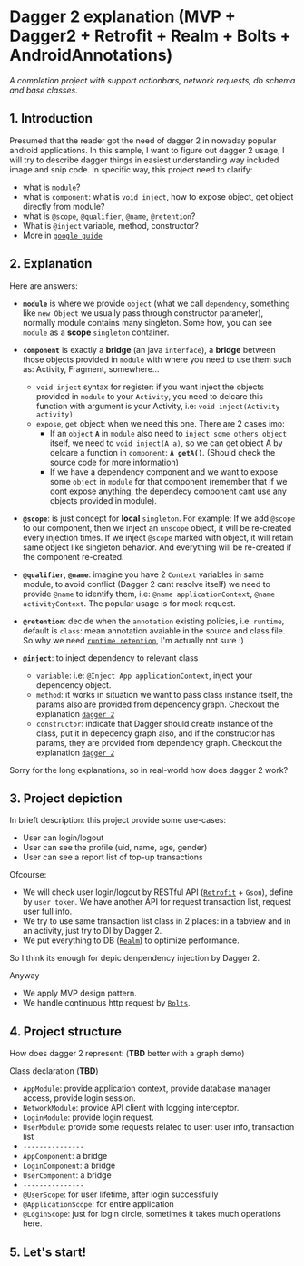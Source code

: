 # Dagger 2 explanation (MVP + Dagger2 + Retrofit + Realm + Bolts + AndroidAnnotations)
*A completion project with support actionbars, network requests, db schema and base classes.*
## 1. Introduction
Presumed that the reader got the need of dagger 2 in nowaday popular android applications.
In this sample, I want to figure out dagger 2 usage, I will try to describe dagger things in easiest understanding way included image and snip code. In specific way, this project need to clarify:

- what is `module`?
- what is `component`: what is `void inject`, how to expose object, get object directly from module?
- what is `@scope`, `@qualifier`, `@name`, `@retention`?
- What is `@inject` variable, method, constructor?
- More in [`google guide`](https://google.github.io/dagger/users-guide.html)

## 2. Explanation
Here are answers:
- **`module`** is where we provide `object` (what we call `dependency`, something like `new Object` we usually pass through constructor parameter), normally module contains many singleton. Some how, you can see `module` as a **scope** `singleton` container.

- **`component`** is exactly a **bridge** (an java `interface`), a **bridge** between those objects provided in `module` with where you need to use them such as: Activity, Fragment, somewhere...
  + `void inject` syntax for register: if you want inject the objects provided in `module` to your `Activity`, you need to delcare this function with argument is your Activity, i.e: `void inject(Activity activity)`
  + `expose`, `get` object: when we need this one. There are 2 cases imo:
    + If an `object` **`A`** in `module` also need to `inject some others object` itself, we need to `void inject(A a)`, so we can get object A by delcare a function in `component`: **`A getA()`**. (Should check the source code for more information)
    + If we have a dependency component and we want to expose some `object` in `module` for that component (remember that if we dont expose anything, the dependecy component cant use any objects provided in module).
    
- **`@scope`**: is just concept for **local** `singleton`. For example: If we add `@scope` to our component, then we inject an `unscope` object, it will be re-created every injection times. If we inject `@scope` marked with object, it will retain same object like singleton behavior. And everything will be re-created if the component re-created.

- **`@qualifier`**, **`@name`**: imagine you have 2 `Context` variables in same module, to avoid conflict (Dagger 2 cant resolve itself) we need to provide `@name` to identify them, i.e: `@name applicationContext`, `@name activityContext`. The popular usage is for mock request.

- **`@retention`**: decide when the `annotation` existing policies, i.e: `runtime`, default is `class`: mean annotation avaiable in the source and class file. So why we need [`runtime retention`](http://stackoverflow.com/questions/36331169/why-scope-annotations-have-runtime-retention-in-dagger-2), I'm actually not sure :)

- **`@inject`**: to inject dependency to relevant class
  + `variable`: i.e: `@Inject App applicationContext`, inject your dependency object.
  + `method`: it works in situation we want to pass class instance itself, the params also are provided from dependency graph. Checkout the explanation [`dagger 2`](http://frogermcs.github.io/dependency-injection-with-dagger-2-the-api/)
  + `constructor`: indicate that Dagger should create instance of the class, put it in depedency graph also, and if the constructor has params, they are provided from dependency graph. Checkout the explanation [`dagger 2`](http://frogermcs.github.io/dependency-injection-with-dagger-2-the-api/)

Sorry for the long explanations, so in real-world how does dagger 2 work?

## 3. Project depiction
In brieft description: this project provide some use-cases:

- User can login/logout
- User can see the profile (uid, name, age, gender)
- User can see a report list of top-up transactions

Ofcourse:
- We will check user login/logout by RESTful API ([`Retrofit`](https://github.com/square/retrofit) + `Gson`), define by `user token`. We have another API for request transaction list, request user full info.
- We try to use same transaction list class in 2 places: in a tabview and in an activity, just try to DI by Dagger 2.
- We put everything to DB ([`Realm`](https://github.com/realm/realm-java)) to optimize performance. 

So I think its enough for depic denpendency injection by Dagger 2.

Anyway
- We apply MVP design pattern.
- We handle continuous http request by [`Bolts`](https://github.com/BoltsFramework/Bolts-Android).

## 4. Project structure
How does dagger 2 represent:  (**TBD** better with a graph demo)

Class declaration (**TBD**)
- `AppModule`: provide application context, provide database manager access, provide login session.
- `NetworkModule`: provide API client with logging interceptor.
- `LoginModule`: provide login request.
- `UserModule`: provide some requests related to user: user info, transaction list
- `---------------`
- `AppComponent`: a bridge 
- `LoginComponent`: a bridge
- `UserComponent`: a bridge
- `---------------`
- `@UserScope`: for user lifetime, after login successfully
- `@ApplicationScope`: for entire application 
- `@LoginScope`: just for login circle, sometimes it takes much operations here.

## 5. Let's start!


